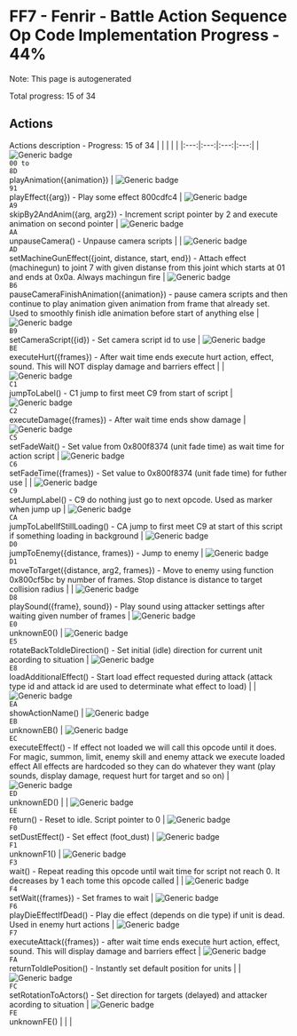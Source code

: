 # FF7 - Fenrir - Battle Action Sequence Op Code Implementation Progress - 44%

Note: This page is autogenerated

Total progress: 15 of 34


## Actions
Actions description - Progress: 15 of 34
|  |  |  |  |
|:---:|:---:|:---:|:---:|
| ![Generic badge](https://img.shields.io/badge/ANIM-COMPLETE-green.svg)<br><code>00 to 8D</code><br>playAnimation({animation}) | ![Generic badge](https://img.shields.io/badge/EFFPLAY-INCOMPLETE-red.svg)<br><code>91</code><br>playEffect({arg}) - Play some effect 800cdfc4 | ![Generic badge](https://img.shields.io/badge/SKANIM-INCOMPLETE-red.svg)<br><code>A9</code><br>skipBy2AndAnim({arg, arg2}) - Increment script pointer by 2 and execute animation on second pointer | ![Generic badge](https://img.shields.io/badge/UNPAUSE-INCOMPLETE-red.svg)<br><code>AA</code><br>unpauseCamera() - Unpause camera scripts |
| ![Generic badge](https://img.shields.io/badge/GUN-INCOMPLETE-red.svg)<br><code>AD</code><br>setMachineGunEffect({joint, distance, start, end}) - Attach effect (machinegun) to joint 7 with given distanse from this joint which starts at 01 and ends at 0x0a. Always machingun fire | ![Generic badge](https://img.shields.io/badge/PCANIM-INCOMPLETE-red.svg)<br><code>B6</code><br>pauseCameraFinishAnimation({animation}) - pause camera scripts and then continue to play animation given animation from frame that already set. Used to smoothly finish idle animation before start of anything else | ![Generic badge](https://img.shields.io/badge/SETCAM-INCOMPLETE-red.svg)<br><code>B9</code><br>setCameraScript({id}) - Set camera script id to use | ![Generic badge](https://img.shields.io/badge/HURT-COMPLETE-green.svg)<br><code>BE</code><br>executeHurt({frames}) - After wait time ends execute hurt action, effect, sound. This will NOT display damage and barriers effect |
| ![Generic badge](https://img.shields.io/badge/JUMP-INCOMPLETE-red.svg)<br><code>C1</code><br>jumpToLabel() - C1 jump to first meet C9 from start of script | ![Generic badge](https://img.shields.io/badge/DAMAGE-INCOMPLETE-red.svg)<br><code>C2</code><br>executeDamage({frames}) - After wait time ends show damage | ![Generic badge](https://img.shields.io/badge/FADEW-INCOMPLETE-red.svg)<br><code>C5</code><br>setFadeWait() - Set value from 0x800f8374 (unit fade time) as wait time for action script | ![Generic badge](https://img.shields.io/badge/FADET-INCOMPLETE-red.svg)<br><code>C6</code><br>setFadeTime({frames}) - Set value to 0x800f8374 (unit fade time) for futher use |
| ![Generic badge](https://img.shields.io/badge/LABEL-INCOMPLETE-red.svg)<br><code>C9</code><br>setJumpLabel() - C9 do nothing just go to next opcode. Used as marker when jump up | ![Generic badge](https://img.shields.io/badge/JUMPL-INCOMPLETE-red.svg)<br><code>CA</code><br>jumpToLabelIfStillLoading() - CA jump to first meet C9 at start of this script if something loading in background | ![Generic badge](https://img.shields.io/badge/MOVJ-COMPLETE-green.svg)<br><code>D0</code><br>jumpToEnemy({distance, frames}) - Jump to enemy | ![Generic badge](https://img.shields.io/badge/MOVE-COMPLETE-green.svg)<br><code>D1</code><br>moveToTarget({distance, arg2, frames}) - Move to enemy using function 0x800cf5bc by number of frames. Stop distance is distance to target collision radius |
| ![Generic badge](https://img.shields.io/badge/SOUND-COMPLETE-green.svg)<br><code>D8</code><br>playSound({frame}, sound}) - Play sound using attacker settings after waiting given number of frames | ![Generic badge](https://img.shields.io/badge/E0-INCOMPLETE-red.svg)<br><code>E0</code><br>unknownE0() | ![Generic badge](https://img.shields.io/badge/ROTI-COMPLETE-green.svg)<br><code>E5</code><br>rotateBackToIdleDirection() - Set initial (idle) direction for current unit acording to situation | ![Generic badge](https://img.shields.io/badge/LOAD-INCOMPLETE-red.svg)<br><code>E8</code><br>loadAdditionalEffect() - Start load effect requested during attack (attack type id and attack id are used to determinate what effect to load) |
| ![Generic badge](https://img.shields.io/badge/NAME-COMPLETE-green.svg)<br><code>EA</code><br>showActionName() | ![Generic badge](https://img.shields.io/badge/EB-COMPLETE-green.svg)<br><code>EB</code><br>unknownEB() | ![Generic badge](https://img.shields.io/badge/EFFEXE-INCOMPLETE-red.svg)<br><code>EC</code><br>executeEffect() - If effect not loaded we will call this opcode until it does. For magic, summon, limit, enemy skill and enemy attack we execute loaded effect All effects are hardcoded so they can do whatever they want (play sounds, display damage, request hurt for target and so on) | ![Generic badge](https://img.shields.io/badge/ED-COMPLETE-green.svg)<br><code>ED</code><br>unknownED() |
| ![Generic badge](https://img.shields.io/badge/RET-COMPLETE-green.svg)<br><code>EE</code><br>return() - Reset to idle. Script pointer to 0 | ![Generic badge](https://img.shields.io/badge/DUST-INCOMPLETE-red.svg)<br><code>F0</code><br>setDustEffect() - Set effect (foot_dust) | ![Generic badge](https://img.shields.io/badge/F1-INCOMPLETE-red.svg)<br><code>F1</code><br>unknownF1() | ![Generic badge](https://img.shields.io/badge/WAIT-COMPLETE-green.svg)<br><code>F3</code><br>wait() - Repeat reading this opcode until wait time for script not reach 0. It decreases by 1 each tome this opcode called |
| ![Generic badge](https://img.shields.io/badge/SETWAIT-COMPLETE-green.svg)<br><code>F4</code><br>setWait({frames}) - Set frames to wait | ![Generic badge](https://img.shields.io/badge/DIE-INCOMPLETE-red.svg)<br><code>F6</code><br>playDieEffectIfDead() - Play die effect (depends on die type) if unit is dead. Used in enemy hurt actions | ![Generic badge](https://img.shields.io/badge/ATT-COMPLETE-green.svg)<br><code>F7</code><br>executeAttack({frames}) - after wait time ends execute hurt action, effect, sound. This will display damage and barriers effect | ![Generic badge](https://img.shields.io/badge/MOVI-COMPLETE-green.svg)<br><code>FA</code><br>returnToIdlePosition() - Instantly set default position for units |
| ![Generic badge](https://img.shields.io/badge/ROTF-COMPLETE-green.svg)<br><code>FC</code><br>setRotationToActors() - Set direction for targets (delayed) and attacker acording to situation | ![Generic badge](https://img.shields.io/badge/FE-INCOMPLETE-red.svg)<br><code>FE</code><br>unknownFE() |  |  |
